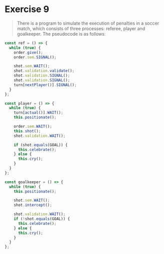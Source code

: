 # Exercise 9

> There is a program to simulate the execution of penalties in a soccer match, which consists of three processes: referee, player and goalkeeper. The pseudocode is as follows:

```js
const ref = () => {
  while (true) {
    order.give();
    order.sem.SIGNAL();

    shot.sem.WAIT();
    shot.validation.validate();
    shot.validation.SIGNAL();
    shot.validation.SIGNAL();
    turn[nextPlayer()].SIGNAL();
  }
};

const player = () => {
  while (true) {
    turn[actual()].WAIT();
    this.positionate();

    order.sem.WAIT();
    this.shot();
    shot.validation.WAIT();

    if (shot.equals(GOAL)) {
      this.celebrate();
    } else {
      this.cry();
    }
  }
};

const goalkeeper = () => {
  while (true) {
    this.positionate();

    shot.sem.WAIT();
    shot.intercept();

    shot.validation.WAIT();
    if (!shot.equals(GOAL)) {
      this.celebrate();
    } else {
      this.cry();
    }
  }
};
```

